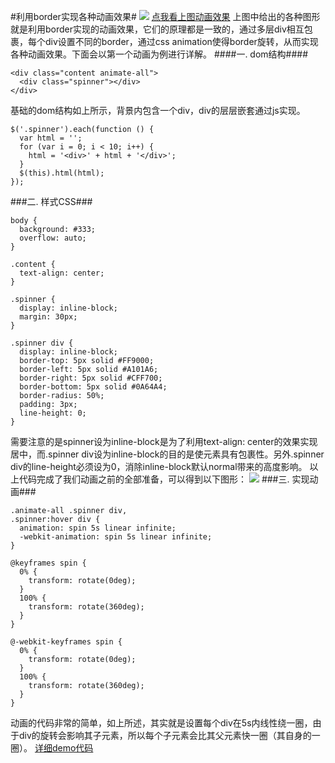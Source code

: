 #利用border实现各种动画效果#
![](http://i.imgur.com/gGDABD5.png)
[点我看上图动画效果](http://codepen.io/zhangjialiang/pen/EjKrRO)
上图中给出的各种图形就是利用border实现的动画效果，它们的原理都是一致的，通过多层div相互包裹，每个div设置不同的border，通过css animation使得border旋转，从而实现各种动画效果。下面会以第一个动画为例进行详解。
####一. dom结构####
```
<div class="content animate-all">
  <div class="spinner"></div>
</div>
```
基础的dom结构如上所示，背景内包含一个div，div的层层嵌套通过js实现。
```
$('.spinner').each(function () {
  var html = '';
  for (var i = 0; i < 10; i++) {
    html = '<div>' + html + '</div>';
  }
  $(this).html(html);
});
```
###二. 样式CSS###
```
body {
  background: #333;
  overflow: auto;
}

.content {
  text-align: center;
}

.spinner {
  display: inline-block;
  margin: 30px;
}

.spinner div {
  display: inline-block;
  border-top: 5px solid #FF9000;
  border-left: 5px solid #A101A6;
  border-right: 5px solid #CFF700;
  border-bottom: 5px solid #0A64A4;
  border-radius: 50%;
  padding: 3px;
  line-height: 0;
}
```
需要注意的是spinner设为inline-block是为了利用text-align: center的效果实现居中，而.spinner div设为inline-block的目的是使元素具有包裹性。另外.spinner div的line-height必须设为0，消除inline-block默认normal带来的高度影响。
以上代码完成了我们动画之前的全部准备，可以得到以下图形：
![](http://i.imgur.com/iC37I9X.png)
###三. 实现动画###
```
.animate-all .spinner div,
.spinner:hover div {
  animation: spin 5s linear infinite;
  -webkit-animation: spin 5s linear infinite;
}

@keyframes spin {
  0% {
    transform: rotate(0deg);
  }
  100% {
    transform: rotate(360deg);
  }
}

@-webkit-keyframes spin {
  0% {
    transform: rotate(0deg);
  }
  100% {
    transform: rotate(360deg);
  }
}
```
动画的代码非常的简单，如上所述，其实就是设置每个div在5s内线性绕一圈，由于div的旋转会影响其子元素，所以每个子元素会比其父元素快一圈（其自身的一圈）。
[详细demo代码](http://codepen.io/zhangjialiang/pen/gpwEGM)















